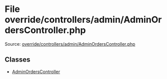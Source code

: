 File override/controllers/admin/AdminOrdersController.php
=========
Source: [override/controllers/admin/AdminOrdersController.php](https://github.com/PrestaShop/PrestaShop/blob/1.6.1.1/override/controllers/admin/AdminOrdersController.php)


Classes
-------

* [AdminOrdersController](class.AdminOrdersController.md)

